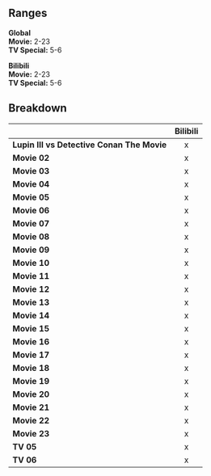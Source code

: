 ## Ranges
**Global**  
**Movie:** 2-23  
**TV Special:** 5-6  

**Bilibili**  
**Movie:** 2-23  
**TV Special:** 5-6  

## Breakdown
||Bilibili|
|---|:-:|
|**Lupin III vs Detective Conan The Movie**|x|
|**Movie 02**|x|
|**Movie 03**|x|
|**Movie 04**|x|
|**Movie 05**|x|
|**Movie 06**|x|
|**Movie 07**|x|
|**Movie 08**|x|
|**Movie 09**|x|
|**Movie 10**|x|
|**Movie 11**|x|
|**Movie 12**|x|
|**Movie 13**|x|
|**Movie 14**|x|
|**Movie 15**|x|
|**Movie 16**|x|
|**Movie 17**|x|
|**Movie 18**|x|
|**Movie 19**|x|
|**Movie 20**|x|
|**Movie 21**|x|
|**Movie 22**|x|
|**Movie 23**|x|
|**TV 05**|x|
|**TV 06**|x|
